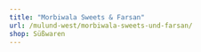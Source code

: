 ```yaml
---
title: "Morbiwala Sweets & Farsan"
url: /mulund-west/morbiwala-sweets-und-farsan/
shop: Süßwaren
---
```

